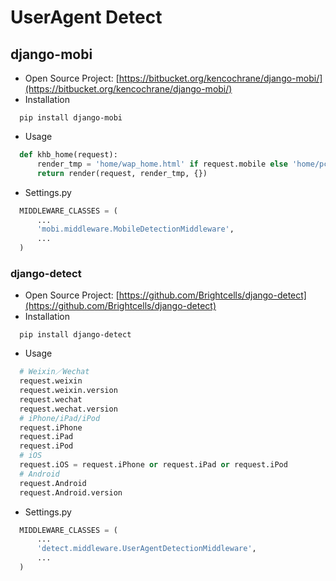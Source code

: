 # UserAgent Detect

## django-mobi

* Open Source Project: [https://bitbucket.org/kencochrane/django-mobi/](https://bitbucket.org/kencochrane/django-mobi/)
* Installation
```shell
  pip install django-mobi
```
* Usage
```python
  def khb_home(request):
      render_tmp = 'home/wap_home.html' if request.mobile else 'home/pc_home.html'
      return render(request, render_tmp, {})
```
* Settings.py
```python
  MIDDLEWARE_CLASSES = (
      ...
      'mobi.middleware.MobileDetectionMiddleware',
      ...
  )
```
### django-detect

* Open Source Project: [https://github.com/Brightcells/django-detect](https://github.com/Brightcells/django-detect)
* Installation
```shell
  pip install django-detect
```
* Usage
```python
  # Weixin／Wechat
  request.weixin
  request.weixin.version
  request.wechat
  request.wechat.version
  # iPhone/iPad/iPod
  request.iPhone
  request.iPad
  request.iPod
  # iOS
  request.iOS = request.iPhone or request.iPad or request.iPod
  # Android
  request.Android
  request.Android.version
```
* Settings.py
```python
  MIDDLEWARE_CLASSES = (
      ...
      'detect.middleware.UserAgentDetectionMiddleware',
      ...
  )
```
